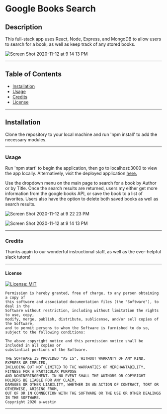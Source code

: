 # Google Books Search

## Description  

  This full-stack app uses React, Node, Express, and MongoDB to allow users to search for a book, as well as keep track of any stored books. 
  
![Screen Shot 2020-11-12 at 9 14 13 PM](https://user-images.githubusercontent.com/69770137/99020715-36ea1a80-252d-11eb-9c06-04d8105b191e.png)

  ******

  ## Table of Contents 
  * [Installation](#installation)
  * [Usage](#usage)
  * [Credits](#credits)
  * [License](#license)
  
  ******

  ## Installation
  
  Clone the repository to your local machine and run 'npm install' to add the necessary modules.  

  ******

  ### Usage
  
  Run 'npm start' to begin the application, then go to localhost:3000 to view the app locally. Alternatively, visit the deployed application [here.](https://afw-books-search.herokuapp.com/)
  
  Use the dropdown menu on the main page to search for a book by Author or by Title. Once the search results are returned, users my either get more information from the google books API, or save the book to a list of favorites. Users also have the option to delete both saved books as well as search results.
  
  ![Screen Shot 2020-11-12 at 9 22 23 PM](https://user-images.githubusercontent.com/69770137/99020728-3baece80-252d-11eb-9ee7-22db7c788703.png)
  
  ![Screen Shot 2020-11-12 at 9 14 13 PM](https://user-images.githubusercontent.com/69770137/99020735-3e112880-252d-11eb-9456-eddc536d85a3.png)

  ******

  ### Credits
  
  Thanks again to our wonderful instructional staff, as well as the ever-helpful slack tutors!
  
  ******

  #### License
  [![License: MIT](https://img.shields.io/badge/License-MIT-yellow.svg)](https://opensource.org/licenses/MIT)

    Permission is hereby granted, free of charge, to any person obtaining a copy of 
    this software and associated documentation files (the "Software"), to deal in the 
    Software without restriction, including without limitation the rights to use, copy, 
    modify, merge, publish, distribute, sublicense, and/or sell copies of the Software, 
    and to permit persons to whom the Software is furnished to do so, subject to the following conditions:
    
    The above copyright notice and this permission notice shall be included in all copies or 
    substantial portions of the Software.
    
    THE SOFTWARE IS PROVIDED "AS IS", WITHOUT WARRANTY OF ANY KIND, EXPRESS OR IMPLIED, 
    INCLUDING BUT NOT LIMITED TO THE WARRANTIES OF MERCHANTABILITY, FITNESS FOR A PARTICULAR PURPOSE 
    AND NONINFRINGEMENT. IN NO EVENT SHALL THE AUTHORS OR COPYRIGHT HOLDERS BE LIABLE FOR ANY CLAIM, 
    DAMAGES OR OTHER LIABILITY, WHETHER IN AN ACTION OF CONTRACT, TORT OR OTHERWISE, ARISING FROM, 
    OUT OF OR IN CONNECTION WITH THE SOFTWARE OR THE USE OR OTHER DEALINGS IN THE SOFTWARE. 
    Copyright 2020 a-westin  

  ******
